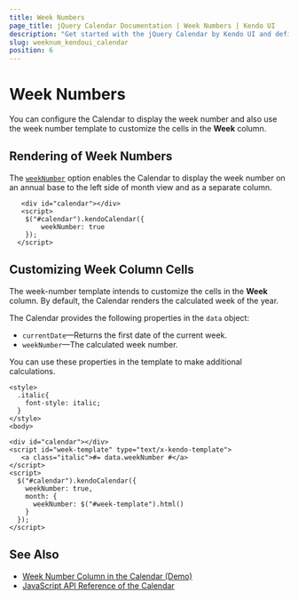 ```yaml
---
title: Week Numbers
page_title: jQuery Calendar Documentation | Week Numbers | Kendo UI
description: "Get started with the jQuery Calendar by Kendo UI and define its first rendered view."
slug: weeknum_kendoui_calendar
position: 6
---
```


# Week Numbers

You can configure the Calendar to display the week number and also use the week number template to customize the cells in the **Week** column.

## Rendering of Week Numbers

The [`weekNumber`](/api/javascript/ui/calendar/configuration/weeknumber) option enables the Calendar to display the week number on an annual base to the left side of month view and as a separate column.

```dojo
   <div id="calendar"></div>
   <script>
    $("#calendar").kendoCalendar({
		weekNumber: true
	});
  </script>
```

## Customizing Week Column Cells

The week-number template intends to customize the cells in the **Week** column. By default, the Calendar renders the calculated week of the year.

The Calendar provides the following properties in the `data` object:

* `currentDate`&mdash;Returns the first date of the current week.
* `weekNumber`&mdash;The calculated week number.

You can use these properties in the template to make additional calculations.

    <style>
      .italic{
        font-style: italic;
      }
    </style>
    <body>

    <div id="calendar"></div>
    <script id="week-template" type="text/x-kendo-template">
       <a class="italic">#= data.weekNumber #</a>
    </script>
    <script>
      $("#calendar").kendoCalendar({
        weekNumber: true,
        month: {
          weekNumber: $("#week-template").html()
        }
      });
    </script>

## See Also

* [Week Number Column in the Calendar (Demo)](https://demos.telerik.com/kendo-ui/calendar/week-column)
* [JavaScript API Reference of the Calendar](/api/javascript/ui/calendar)
